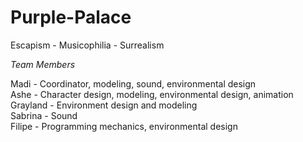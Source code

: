 # Purple-Palace
Escapism - Musicophilia - Surrealism

*Team Members*

Madi - Coordinator, modeling, sound, environmental design \
Ashe - Character design, modeling, environmental design, animation \
Grayland - Environment design and modeling \
Sabrina - Sound \
Filipe - Programming mechanics, environmental design
